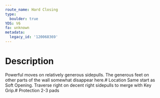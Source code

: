 ```yaml
---
route_name: Hard Closing
type:
  boulder: true
YDS: V6
fa: unknown
metadata:
  legacy_id: '120068369'
---
```

# Description
Powerful moves on relatively generous sidepulls. The generous feet on other parts of the wall somewhat disappear here.# Location
Same start as Soft Opening. Traverse right on decent right sidepulls to merge with Key Grip.# Protection
2-3 pads